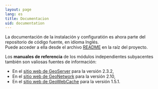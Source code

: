 ```yaml
---
layout: page
lang: es
title: Documentacion
uid: documentation
---
```


La documentación de la instalación y configuratión es ahora parte del repositorio de código fuente, en idioma Inglés.  
Puede acceder a ella desde el archivo [README](https://github.com/georchestra/georchestra/blob/master/README.md) en la raíz del proyecto.
 
Los **manuales de referencia** de los módulos independientes subyacentes también son valiosas fuentes de información:

  * En el [sitio web de GeoServer](http://docs.geoserver.org/2.3.2/user/) para la versión 2.3.2,
  * En el [sitio web de GeoNetwork](http://geonetwork-opensource.org/manuals/2.10.3/eng/users/index.html) para la versión 2.10,
  * En el [sitio web de GeoWebCache](http://geowebcache.org/docs/1.5.1/) para la versión 1.5.1.

